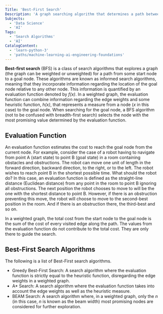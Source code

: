 ```yaml
---
Title: 'Best-First Search'
Description: 'A graph searching algorithm that determines a path between nodes based on an evaluation function.'
Subjects:
  - 'Data Science'
  - 'AI'
Tags:
  - 'Search Algorithms'
  - 'AI'
CatalogContent:
  - 'learn-python-3'
  - 'paths/machine-learning-ai-engineering-foundations'
---
```


**Best-first search** (BFS) is a class of search algorithms that explores a graph (the graph can be weighted or unweighted) for a path from some start node to a goal node. These algorithms are known as informed search algorithms, meaning that they incorporate information regarding the location of the goal node relative to any other node. This information is quantified by an evaluation function denoted by _f(x)_. In a weighted graph, the evaluation function can combine information regarding the edge weights and some heuristic function, _h(x)_, that represents a measure from a node (_x_ in this case) to the goal node. When searching for the goal node, a BFS algorithm (not to be confused with breadth-first search) selects the node with the most promising value determined by the evaluation function.

## Evaluation Function

An evaluation function estimates the cost to reach the goal node from the current node. For example, consider the case of a robot having to navigate from point A (start state) to point B (goal state) in a room containing obstacles and obstructions. The robot can move one unit of length in the forward direction, backward direction, to the right, or to the left. The robot wishes to reach point B in the shortest possible time. What should the robot do? In this case, an evaluation function is defined as the straight-line distance (Euclidean distance) from any point in the room to point B ignoring all obstructions. The next position the robot chooses to move to will be the one with the shortest distance to point B. However, if there is an obstruction preventing this move, the robot will choose to move to the second-best position in the room. And if there is an obstruction there, the third-best and so on.

In a weighted graph, the total cost from the start node to the goal node is the sum of the cost of every visited edge along the path. The values from the evaluation function do not contribute to the total cost. They are only there to guide the search.

## Best-First Search Algorithms

The following is a list of Best-First search algorithms.

- Greedy Best-First Search: A search algorithm where the evaluation function is strictly equal to the heuristic function, disregarding the edge weights in a weighted graph.
- A\* Search: A search algorithm where the evaluation function takes into account the edge weights as well as the heuristic measure.
- BEAM Search: A search algorithm where, in a weighted graph, only the _n_ (in this case, _n_ is known as the beam width) most promising nodes are considered for further exploration.

